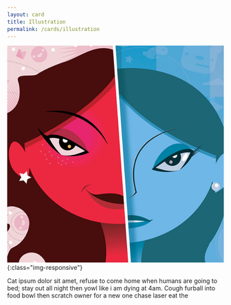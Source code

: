 ```yaml
---
layout: card
title: Illustration
permalink: /cards/illustration
---
```

![image-title-here](/assets/img/nuyu.jpg){:class="img-responsive"}

Cat ipsum dolor sit amet, refuse to come home when humans are going to bed; stay out all night then yowl like i am dying at 4am. Cough furball into food bowl then scratch owner for a new one chase laser eat the
